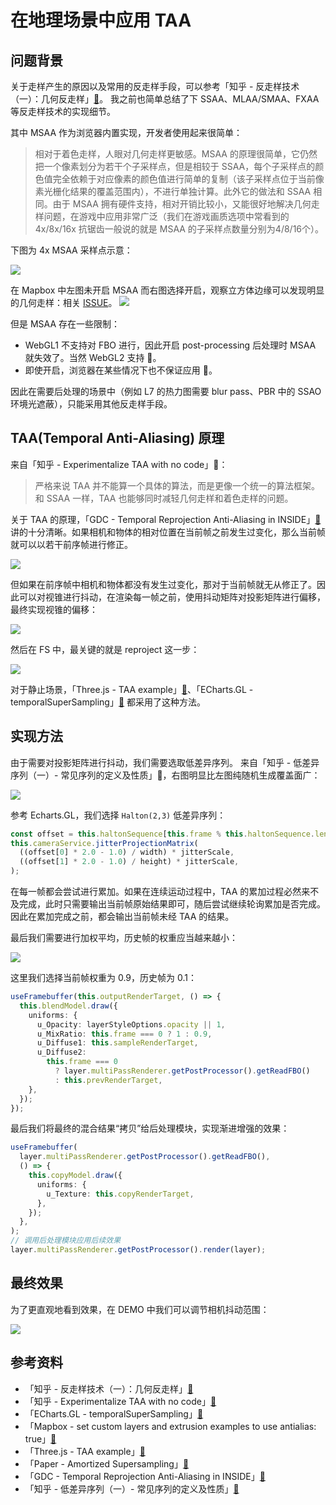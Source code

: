 # 在地理场景中应用 TAA

## 问题背景

关于走样产生的原因以及常用的反走样手段，可以参考「知乎 - 反走样技术（一）：几何反走样」[🔗](https://zhuanlan.zhihu.com/p/28800047)。
我之前也简单总结了下 SSAA、MLAA/SMAA、FXAA 等反走样技术的实现细节。

其中 MSAA 作为浏览器内置实现，开发者使用起来很简单：

> 相对于着色走样，人眼对几何走样更敏感。MSAA 的原理很简单，它仍然把一个像素划分为若干个子采样点，但是相较于 SSAA，每个子采样点的颜色值完全依赖于对应像素的颜色值进行简单的复制（该子采样点位于当前像素光栅化结果的覆盖范围内），不进行单独计算。此外它的做法和 SSAA 相同。由于 MSAA 拥有硬件支持，相对开销比较小，又能很好地解决几何走样问题，在游戏中应用非常广泛（我们在游戏画质选项中常看到的 4x/8x/16x 抗锯齿一般说的就是 MSAA 的子采样点数量分别为4/8/16个）。

下图为 4x MSAA 采样点示意：

![](./screenshots/MSAA.png)

在 Mapbox 中左图未开启 MSAA 而右图选择开启，观察立方体边缘可以发现明显的几何走样：相关 [ISSUE](https://github.com/mapbox/mapbox-gl-js/pull/8474)。
![](./screenshots/mapbox-MSAA.png)

但是 MSAA 存在一些限制：
* WebGL1 不支持对 FBO 进行，因此开启 post-processing 后处理时 MSAA 就失效了。当然 WebGL2 支持 🔗。
* 即使开启，浏览器在某些情况下也不保证应用 🔗。

因此在需要后处理的场景中（例如 L7 的热力图需要 blur pass、PBR 中的 SSAO 环境光遮蔽），只能采用其他反走样手段。

## TAA(Temporal Anti-Aliasing) 原理

来自「知乎 - Experimentalize TAA with no code」🔗：

> 严格来说 TAA 并不能算一个具体的算法，而是更像一个统一的算法框架。和 SSAA 一样，TAA 也能够同时减轻几何走样和着色走样的问题。

关于 TAA 的原理，「GDC - Temporal Reprojection
Anti-Aliasing in INSIDE」[🔗](http://twvideo01.ubm-us.net/o1/vault/gdc2016/Presentations/Pedersen_LasseJonFuglsang_TemporalReprojectionAntiAliasing.pdf) 讲的十分清晰。如果相机和物体的相对位置在当前帧之前发生过变化，那么当前帧就可以以若干前序帧进行修正。

![](./screenshots/taa-1.png)

但如果在前序帧中相机和物体都没有发生过变化，那对于当前帧就无从修正了。因此可以对视锥进行抖动，在渲染每一帧之前，使用抖动矩阵对投影矩阵进行偏移，最终实现视锥的偏移：

![](./screenshots/taa-step1.png)

然后在 FS 中，最关键的就是 reproject 这一步：

![](./screenshots/taa-step2.png)

对于静止场景，「Three.js - TAA example」[🔗](https://threejs.org/examples/#webgl_postprocessing_taa)、「ECharts.GL - temporalSuperSampling」[🔗](https://echarts.apache.org/zh/option-gl.html#globe.temporalSuperSampling) 都采用了这种方法。

## 实现方法

由于需要对投影矩阵进行抖动，我们需要选取低差异序列。
来自「知乎 - 低差异序列（一）- 常见序列的定义及性质」🔗，右图明显比左图纯随机生成覆盖面广：

![](./screenshots/halton.png)

参考 Echarts.GL，我们选择 `Halton(2,3)` 低差异序列：
```typescript
const offset = this.haltonSequence[this.frame % this.haltonSequence.length];
this.cameraService.jitterProjectionMatrix(
  ((offset[0] * 2.0 - 1.0) / width) * jitterScale,
  ((offset[1] * 2.0 - 1.0) / height) * jitterScale,
);
```

在每一帧都会尝试进行累加。如果在连续运动过程中，TAA 的累加过程必然来不及完成，此时只需要输出当前帧原始结果即可，随后尝试继续轮询累加是否完成。因此在累加完成之前，都会输出当前帧未经 TAA 的结果。

最后我们需要进行加权平均，历史帧的权重应当越来越小：

![](./screenshots/taa-step3.png)

这里我们选择当前帧权重为 0.9，历史帧为 0.1：

```typescript
useFramebuffer(this.outputRenderTarget, () => {
  this.blendModel.draw({
    uniforms: {
      u_Opacity: layerStyleOptions.opacity || 1,
      u_MixRatio: this.frame === 0 ? 1 : 0.9,
      u_Diffuse1: this.sampleRenderTarget,
      u_Diffuse2:
        this.frame === 0
          ? layer.multiPassRenderer.getPostProcessor().getReadFBO()
          : this.prevRenderTarget,
    },
  });
});
```

最后我们将最终的混合结果“拷贝”给后处理模块，实现渐进增强的效果：

```typescript
useFramebuffer(
  layer.multiPassRenderer.getPostProcessor().getReadFBO(),
  () => {
    this.copyModel.draw({
      uniforms: {
        u_Texture: this.copyRenderTarget,
      },
    });
  },
);
// 调用后处理模块应用后续效果
layer.multiPassRenderer.getPostProcessor().render(layer);
```

## 最终效果

为了更直观地看到效果，在 DEMO 中我们可以调节相机抖动范围：

![](./screenshots/taa-result.gif)

## 参考资料

* 「知乎 - 反走样技术（一）：几何反走样」[🔗](https://zhuanlan.zhihu.com/p/28800047)
* 「知乎 - Experimentalize TAA with no code」[🔗](https://zhuanlan.zhihu.com/p/41642855)
* 「ECharts.GL - temporalSuperSampling」[🔗](https://echarts.apache.org/zh/option-gl.html#globe.temporalSuperSampling)
* 「Mapbox - set custom layers and extrusion examples to use antialias: true」[🔗](https://github.com/mapbox/mapbox-gl-js/pull/8474)
* 「Three.js - TAA example」[🔗](https://threejs.org/examples/#webgl_postprocessing_taa)
* 「Paper - Amortized Supersampling」[🔗](http://hhoppe.com/supersample.pdf)
* 「GDC - Temporal Reprojection Anti-Aliasing in INSIDE」[🔗](http://twvideo01.ubm-us.net/o1/vault/gdc2016/Presentations/Pedersen_LasseJonFuglsang_TemporalReprojectionAntiAliasing.pdf)
* 「知乎 - 低差异序列（一）- 常见序列的定义及性质」[🔗](https://zhuanlan.zhihu.com/p/20197323)
